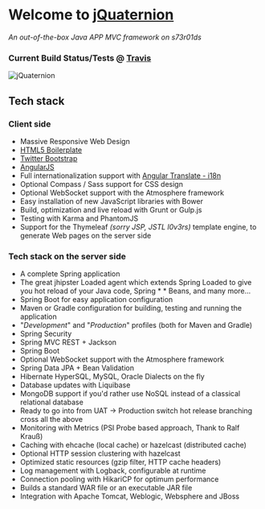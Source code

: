 #  Welcome to **[jQuaternion](http://stryng.github.io/JQuaternion)**
_An out-of-the-box Java APP MVC framework on s73r01ds_
### Current Build Status/Tests @ [Travis](https://travis-ci.org/stryng/JQuaternion)
![jQuaternion](https://travis-ci.org/stryng/JQuaternion.svg)
##  Tech stack
###  Client side

* Massive Responsive Web Design
* [HTML5 Boilerplate](http://html5boilerplate.com/)
* [Twitter Bootstrap](http://getbootstrap.com/)
* [AngularJS](https://angularjs.org/)
* Full internationalization support with [Angular Translate - i18n](http://angular-translate.github.io/)
* Optional Compass / Sass support for CSS design
* Optional WebSocket support with the Atmosphere framework
* Easy installation of new JavaScript libraries with Bower
* Build, optimization and live reload with Grunt or Gulp.js
* Testing with Karma and PhantomJS
* Support for the Thymeleaf _(sorry JSP, JSTL l0v3rs)_ template engine, to generate Web pages on the server side

### Tech stack on the server side
* A complete Spring application
* The great jhipster Loaded agent which extends Spring Loaded to give you hot reload of your Java code, Spring * * Beans, and many more...
* Spring Boot for easy application configuration
* Maven or Gradle configuration for building, testing and running the application
* "_Development_" and "_Production_" profiles (both for Maven and Gradle)
* Spring Security
* Spring MVC REST + Jackson
* Spring Boot
* Optional WebSocket support with the Atmosphere framework
* Spring Data JPA + Bean Validation
* Hibernate HyperSQL, MySQL, Oracle Dialects on the fly
* Database updates with Liquibase
* MongoDB support if you'd rather use NoSQL instead of a classical relational database
* Ready to go into from UAT -> Production switch hot release branching cross all the above
* Monitoring with Metrics (PSI Probe based approach, Thank to Ralf Krauß)
* Caching with ehcache (local cache) or hazelcast (distributed cache)
* Optional HTTP session clustering with hazelcast
* Optimized static resources (gzip filter, HTTP cache headers)
* Log management with Logback, configurable at runtime
* Connection pooling with HikariCP for optimum performance
* Builds a standard WAR file or an executable JAR file
* Integration with Apache Tomcat, Weblogic, Websphere and JBoss